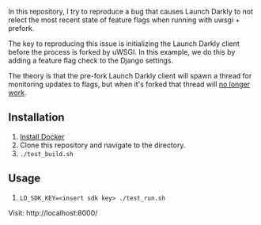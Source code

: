 In this repository, I try to reproduce a bug that causes Launch Darkly to not
relect the most recent state of feature flags when running with uwsgi + prefork.

The key to reproducing this issue is initializing the Launch Darkly client
before the process is forked by uWSGI. In this example, we do this by adding
a feature flag check to the Django settings.

The theory is that the pre-fork Launch Darkly client will spawn a thread for
monitoring updates to flags, but when it's forked that thread will [no longer
work](https://stackoverflow.com/a/12820303).

## Installation

1. [Install Docker](https://docs.docker.com/get-docker/)
1. Clone this repository and navigate to the directory.
1. `./test_build.sh`

## Usage

1. `LD_SDK_KEY=<insert sdk key> ./test_run.sh`

Visit: http://localhost:8000/
